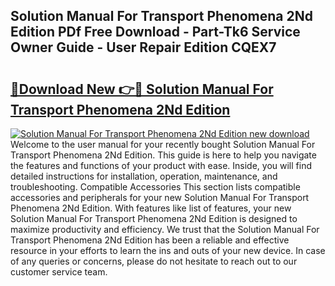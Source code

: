 ## Solution Manual For Transport Phenomena 2Nd Edition PDf Free Download - Part-Tk6 Service Owner Guide - User Repair Edition CQEX7

# <h2><a href="http://bc53988.oget.top/?id=Solution+Manual+For+Transport+Phenomena+2Nd+Edition">🔗Download New 👉🔴 Solution Manual For Transport Phenomena 2Nd Edition</a></h2>

[![Solution Manual For Transport Phenomena 2Nd Edition new download](https://i.imgur.com/5g1atiW.png)](http://bc53988.oget.top/?id=Solution+Manual+For+Transport+Phenomena+2Nd+Edition)
Welcome to the user manual for your recently bought Solution Manual For Transport Phenomena 2Nd Edition. This guide is here to help you navigate the features and functions of your product with ease. Inside, you will find detailed instructions for installation, operation, maintenance, and troubleshooting. Compatible Accessories This section lists compatible accessories and peripherals for your new Solution Manual For Transport Phenomena 2Nd Edition. With features like list of features, your new Solution Manual For Transport Phenomena 2Nd Edition is designed to maximize productivity and efficiency. We trust that the Solution Manual For Transport Phenomena 2Nd Edition has been a reliable and effective resource in your efforts to learn the ins and outs of your new device. In case of any queries or concerns, please do not hesitate to reach out to our customer service team.
